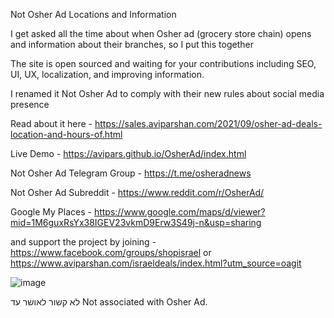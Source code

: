 Not Osher Ad Locations and Information

I get asked all the time about when Osher ad (grocery store chain) opens and information about their branches, so I put this together

The site is open sourced and waiting for your contributions including SEO, UI, UX, localization, and improving information. 

I renamed it Not Osher Ad to comply with their new rules about social media presence 

Read about it here - 
https://sales.aviparshan.com/2021/09/osher-ad-deals-location-and-hours-of.html

Live Demo - 
https://avipars.github.io/OsherAd/index.html

Not Osher Ad Telegram Group - 
https://t.me/osheradnews

Not Osher Ad Subreddit - 
https://www.reddit.com/r/OsherAd/

Google My Places - 
https://www.google.com/maps/d/viewer?mid=1M6guxRsYx38IGEV23vkmD9Erw3S49j-n&usp=sharing 

and support the project by joining -  https://www.facebook.com/groups/shopisrael or https://www.aviparshan.com/israeldeals/index.html?utm_source=oagit

![image](https://user-images.githubusercontent.com/5733247/163798035-b62d1651-3056-458c-8491-93ee2f71f560.png)

לא קשור לאושר עד 
Not associated with Osher Ad.
